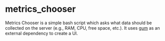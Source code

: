 # metrics_chooser

Metrics Chooser is a simple bash script which asks what data should be collected on the server (e.g., RAM, CPU, free space, etc.).
It uses [gum](https://github.com/charmbracelet/gum) as an external dependency to create a UI.
